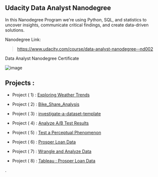 

## Udacity Data Analyst Nanodegree


In this Nanodegree Program we're using Python, SQL, and statistics to uncover insights, communicate critical findings, and create data-driven solutions.

Nanodegree Link:

> https://www.udacity.com/course/data-analyst-nanodegree--nd002

Data Analyst Nanodegree Certificate

![image](https://user-images.githubusercontent.com/36210723/65650739-be688780-e014-11e9-85a0-450505dceffc.png)



## Projects :


- Project ( 1) :  [Exploring Weather Trends](https://github.com/nancyalaswad90/Udacity-Data-Analyst-Nanodegree/tree/master/Project%201)

- Project ( 2) :  [Bike_Share_Analysis](https://github.com/nancyalaswad90/Udacity-Data-Analyst-Nanodegree/tree/master/Project%202)

- Project ( 3) :  [investigate-a-dataset-template ](https://github.com/nancyalaswad90/Udacity-Data-Analyst-Nanodegree/tree/master/Project%203)

- Project ( 4) :  [Analyze A/B Test Results ](https://github.com/nancyalaswad90/Udacity-Data-Analyst-Nanodegree/tree/master/Project%204)

- Project ( 5) :  [Test a Perceptual Phenomenon](https://github.com/nancyalaswad90/Udacity-Data-Analyst-Nanodegree/tree/master/Project%205)

- Project ( 6) : [Prosper Loan Data](https://github.com/nancyalaswad90/Udacity-Data-Analyst-Nanodegree/tree/master/Project%206)



- Project ( 7) : [Wrangle and Analyze Data](https://github.com/nancyalaswad90/Udacity-Data-Analyst-Nanodegree/tree/master/project%207) 


- Project ( 8) :  [Tableau : Prosper Loan Data ](https://github.com/nancyalaswad90/Udacity-Data-Analyst-Nanodegree/tree/master/project%208)

.

